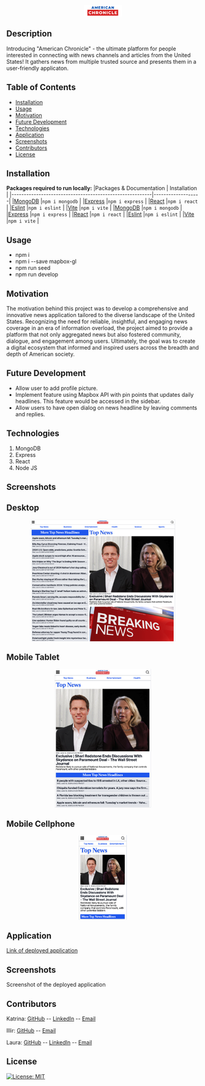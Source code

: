 <div style="text-align: center;">
    <img src="client/src/assets/images/US-Chronical.webp" alt="US Chronical Logo" width="100">
</div>


## Description
Introducing "American Chronicle" - the ultimate platform for people interested in connecting with news channels and articles from the United States! It gathers news from multiple trusted source and presents them in a user-friendly applicaton. 

## Table of Contents
- [Installation](#installation)
- [Usage](#usage)
- [Motivation](#motivation)
- [Future Development](#future-development)
- [Technologies](#technologies)
- [Application](#application)
- [Screenshots](#screenshots)
- [Contributors](#contributors)
- [License](#license)
## Installation
**Packages required to run locally:**
|Packages & Documentation                                  | Installation     |
|---------------------------------------------------------|-------------------|
|[MongoDB](https://www.npmjs.com/package/mongodb)         |`npm i mongodb`    |
|[Express](https://www.npmjs.com/package/express)         |`npm i express`    |
|[React](https://www.npmjs.com/package/react)             |`npm i react`      |
|[Eslint](https://www.npmjs.com/package/eslint)           |`npm i eslint`     |
|[Vite](https://www.npmjs.com/package/vite)               |`npm i vite`       |
|[MongoDB](https://www.npmjs.com/package/mongodb)         |`npm i mongodb`    |
|[Express](https://www.npmjs.com/package/express)         |`npm i express`    |
|[React](https://www.npmjs.com/package/react)             |`npm i react`      |
|[Eslint](https://www.npmjs.com/package/eslint)           |`npm i eslint`     |
|[Vite](https://www.npmjs.com/package/vite)               |`npm i vite`       |



## Usage
* npm i
* npm i --save mapbox-gl
* npm run seed
* npm run develop

## Motivation
The motivation behind this project was to develop a comprehensive and innovative news application tailored to the diverse landscape of the United States. Recognizing the need for reliable, insightful, and engaging news coverage in an era of information overload, the project aimed to provide a platform that not only aggregated news but also fostered community, dialogue, and engagement among users. Ultimately, the goal was to create a digital ecosystem that informed and inspired users across the breadth and depth of American society.


## Future Development
* Allow user to add profile picture.
* Implement feature using Mapbox API with pin points that updates daily headlines.  This feature would be accessed in the sidebar.
* Allow users to have open dialog on news headline by leaving comments and replies.

## Technologies
1. MongoDB
2. Express
3. React
4. Node JS

## Screenshots
<h2>Desktop</h2>
<div style="text-align: center;">
    <img src="client/src/assets/screenshots/AC_Desktop.png" alt="Screenshot 1" width="75%"
    style="display: block; margin: auto;">
</div>

<h2>Mobile Tablet</h2>
<div style="text-align: center;">
    <img src="client/src/assets/screenshots/AC_Tablet.png" alt="Screenshot 2" width="50%"
    style="display: block; margin: auto;">
</div>

<h2>Mobile Cellphone</h2>
<div style="text-align: center;">
    <img src="client/src/assets/screenshots/AC_Mobile.png" alt="Screenshot 3" width="25%"
    style="display: block; margin: auto;">
</div>





## Application
[Link of deployed application](https://american-chronicle-70778c15f55a.herokuapp.com//)
## Screenshots
Screenshot of the deployed application

## Contributors

Katrina: [GitHub](https://github.com/katgucilatar) -- [LinkedIn](https://www.linkedin.com/in/katrina-gucilatar-59983217b/) -- [Email](katgucilatar@outlook.com)

Illir: [GitHub](https://github.com/IlirHajdari) -- [Email](ilir.hajdari111@gmail.com)

Laura: [GitHub](https://github.com/LJJordan124) -- [LinkedIn](https://www.linkedin.com/in/laura-jordan-510412241/) -- [Email](jordan3313.lj@gmail.com)
## License
[![License: MIT](https://img.shields.io/badge/License-MIT-yellow.svg)](https://opensource.org/licenses/MIT)
